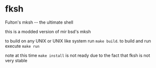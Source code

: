 # fksh
Fulton's mksh -- the ultimate shell

this is a modded version of mir bsd's mksh 

to build on any UNIX or UNIX like system run `make build`. to build and run execute `make run`

note at this time `make install` is not ready due to the fact that fksh is not very stable
